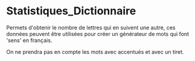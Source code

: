 # Statistiques_Dictionnaire

Permets d'obtenir le nombre de lettres qui en suivent une autre, ces données peuvent être utilisées pour créer un 
générateur de mots qui font 'sens' en français. 

On ne prendra pas en compte les mots avec accentués et avec un tiret. 
